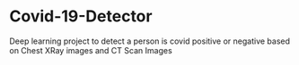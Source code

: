 # Covid-19-Detector
Deep learning project to detect a person is covid positive or negative based on Chest XRay images and CT Scan Images
